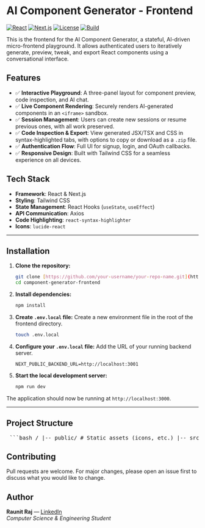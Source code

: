 # AI Component Generator - Frontend

[![React](https://img.shields.io/badge/React-19-blue.svg)](https://reactjs.org/)
[![Next.js](https://img.shields.io/badge/Next.js-15.x-black.svg)](https://nextjs.org/)
[![License](https://img.shields.io/badge/license-MIT-blue.svg)](LICENSE)
[![Build](https://img.shields.io/badge/build-passing-brightgreen.svg)](#)

This is the frontend for the AI Component Generator, a stateful, AI-driven micro-frontend playground. It allows authenticated users to iteratively generate, preview, tweak, and export React components using a conversational interface.

## Features

- ✅ **Interactive Playground**: A three-panel layout for component preview, code inspection, and AI chat.
- ✅ **Live Component Rendering**: Securely renders AI-generated components in an `<iframe>` sandbox.
- ✅ **Session Management**: Users can create new sessions or resume previous ones, with all work preserved.
- ✅ **Code Inspection & Export**: View generated JSX/TSX and CSS in syntax-highlighted tabs, with options to copy or download as a `.zip` file.
- ✅ **Authentication Flow**: Full UI for signup, login, and OAuth callbacks.
- ✅ **Responsive Design**: Built with Tailwind CSS for a seamless experience on all devices.

## Tech Stack

- **Framework**: React & Next.js
- **Styling**: Tailwind CSS
- **State Management**: React Hooks (`useState`, `useEffect`)
- **API Communication**: Axios
- **Code Highlighting**: `react-syntax-highlighter`
- **Icons**: `lucide-react`

---

## Installation

1.  **Clone the repository:**
    ```bash
    git clone [https://github.com/your-username/your-repo-name.git](https://github.com/your-username/your-repo-name.git)
    cd component-generator-frontend
    ```

2.  **Install dependencies:**
    ```bash
    npm install
    ```

3.  **Create `.env.local` file:**
    Create a new environment file in the root of the frontend directory.
    ```bash
    touch .env.local
    ```

4.  **Configure your `.env.local` file:**
    Add the URL of your running backend server.
    ```env
    NEXT_PUBLIC_BACKEND_URL=http://localhost:3001
    ```

5.  **Start the local development server:**
    ```bash
    npm run dev
    ```

The application should now be running at `http://localhost:3000`.

---

## Project Structure


<pre lang="markdown"> ```bash / |-- public/ # Static assets (icons, etc.) |-- src/ | |-- app/ # Next.js App Router pages | | |-- auth/ # Auth pages (login, signup, callback) | | |-- playground/ # The main application playground | | |-- layout.tsx | | |-- page.tsx # Landing page | |-- lib/ | | |-- axios.ts # Axios instance with interceptors |-- .env.local # Environment variables |-- next.config.ts # Next.js configuration |-- package.json # Project dependencies |-- tailwind.config.ts # Tailwind CSS configuration ``` </pre>

## Contributing

Pull requests are welcome. For major changes, please open an issue first to discuss what you would like to change.

## Author

**Raunit Raj** — [LinkedIn](https://www.linkedin.com/in/raunitraj/)
<br />
*Computer Science & Engineering Student*
